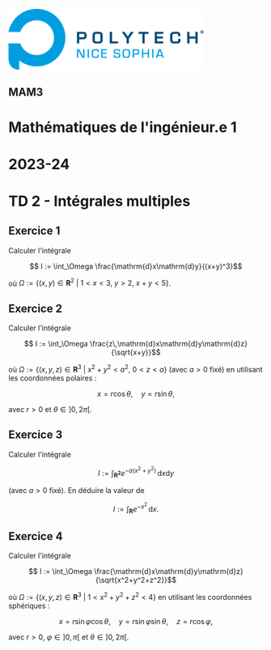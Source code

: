 ![PNS](https://raw.githubusercontent.com/pns-mam/mi1/master/logo-pns.png)
## MAM3
# Mathématiques de l'ingénieur.e 1
# 2023-24

# TD 2 - Intégrales multiples

## Exercice 1
Calculer l'intégrale
```math
  I := \int_\Omega \frac{\mathrm{d}x\mathrm{d}y}{(x+y)^3}
```
où $\Omega := \lbrace (x,y) \in \mathbf{R}^2\ |\ 1 < x < 3,\ y > 2,\ x+y < 5 \rbrace$.

## Exercice 2
Calculer l'intégrale
```math
  I := \int_\Omega \frac{z\,\mathrm{d}x\mathrm{d}y\mathrm{d}z}{\sqrt{x+y}}
```
où $\Omega := \lbrace (x,y,z) \in \mathbf{R}^3\ |\ x^2+y^2 < a^2,\ 0 < z < a \rbrace$ (avec $a > 0$ fixé) en utilisant les coordonnées polaires :
```math
x = r\cos\theta,\quad
y = r\sin\theta,
```
avec $r > 0$ et $\theta \in ]0,2\pi[$. 

## Exercice 3
Calculer l'intégrale
```math
  I := \int_{\mathbf{R^2}} e^{-a(x^2+y^2)}\,\mathrm{d}x\mathrm{d}y
```
(avec $a > 0$ fixé). En déduire la valeur de
```math
  I := \int_{\mathbf{R}} e^{-x^2}\,\mathrm{d}x.
```

## Exercice 4
Calculer l'intégrale
```math
  I := \int_\Omega \frac{\mathrm{d}x\mathrm{d}y\mathrm{d}z}{\sqrt{x^2+y^2+z^2}}
```
où $\Omega := \lbrace (x,y,z) \in \mathbf{R}^3\ |\ 1 < x^2+y^2+z^2 < 4 \rbrace$
en utilisant les coordonnées sphériques :
```math
x = r\sin\varphi\cos\theta,\quad
y = r\sin\varphi\sin\theta,\quad
z = r\cos\varphi,
```
avec $r > 0$, $\varphi \in ]0,\pi[$ et $\theta \in ]0,2\pi[$.


